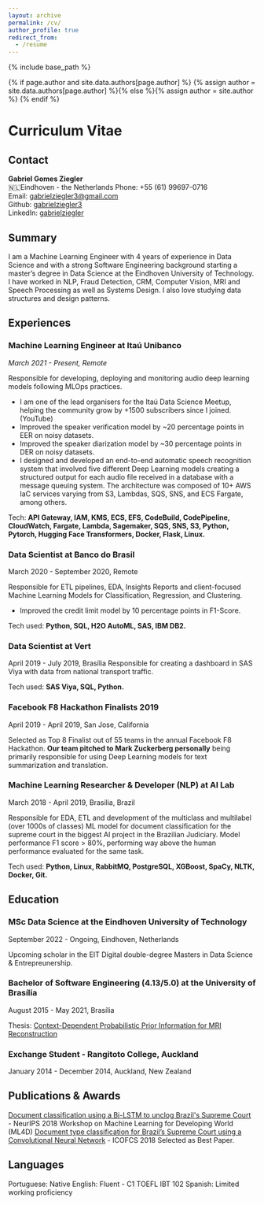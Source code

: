 ```yaml
---
layout: archive
permalink: /cv/
author_profile: true
redirect_from:
  - /resume
---
```


{% include base_path %}

{% if page.author and site.data.authors[page.author] %}
  {% assign author = site.data.authors[page.author] %}{% else %}{% assign author = site.author %}
{% endif %}

# Curriculum Vitae

## Contact

**Gabriel Gomes Ziegler**  
🇳🇱Eindhoven - the Netherlands
Phone: +55 (61) 99697-0716  
Email: gabrielziegler3@gmail.com  
Github: [gabrielziegler3](https://github.com/gabrielziegler3/)  
LinkedIn: [gabrielziegler](https://www.linkedin.com/in/gabrielziegler/)  

## Summary

I am a Machine Learning Engineer with 4 years of experience in Data Science and with a strong Software Engineering background starting a master’s degree in Data Science at the Eindhoven University of Technology. I have worked in NLP, Fraud Detection, CRM, Computer Vision, MRI and Speech Processing as well as Systems Design. I also love studying data structures and design patterns.

## Experiences

### Machine Learning Engineer at Itaú Unibanco
_March 2021 - Present, Remote_

Responsible for developing, deploying and monitoring audio deep learning models following MLOps practices.
* I am one of the lead organisers for the Itaú Data Science Meetup, helping the community grow by +1500 subscribers since I joined. (YouTube) 
* Improved the speaker verification model by ~20 percentage points in EER on noisy datasets.
* Improved the speaker diarization model by ~30 percentage points in DER on noisy datasets.
* I designed and developed an end-to-end automatic speech recognition system that involved five different Deep Learning models creating a structured output for each audio file received in a database with a message queuing system. The architecture was composed of 10+ AWS IaC services varying from S3, Lambdas, SQS, SNS, and ECS Fargate, among others.

Tech: **API Gateway, IAM, KMS, ECS, EFS, CodeBuild, CodePipeline, CloudWatch, Fargate, Lambda, Sagemaker,  SQS, SNS, S3, Python, Pytorch, Hugging Face Transformers, Docker, Flask, Linux.**

### Data Scientist at Banco do Brasil 
March 2020 - September 2020, Remote

Responsible for ETL pipelines, EDA, Insights Reports and client-focused Machine Learning Models for Classification, Regression, and Clustering.
* Improved the credit limit model by 10 percentage points in F1-Score.

Tech used: **Python, SQL, H2O AutoML, SAS, IBM DB2.**

### Data Scientist at Vert
April 2019 - July 2019, Brasília
Responsible for creating a dashboard in SAS Viya with data from national transport traffic.

Tech used: **SAS Viya, SQL, Python.**

### Facebook F8 Hackathon Finalists 2019
April 2019 - April 2019, San Jose, California

Selected as Top 8 Finalist out of 55 teams in the annual Facebook F8 Hackathon.
**Our team pitched to Mark Zuckerberg personally** being primarily responsible for using Deep Learning models for text summarization and translation.

### Machine Learning Researcher & Developer (NLP) at AI Lab
March 2018 - April 2019, Brasilia, Brazil

Responsible for EDA, ETL and development of the multiclass and multilabel (over 1000s of classes) ML model for document classification for the supreme court in the biggest AI project in the Brazilian Judiciary.
Model performance F1 score > 80%, performing way above the human performance evaluated for the same task.

Tech used: **Python, Linux, RabbitMQ, PostgreSQL, XGBoost, SpaCy, NLTK, Docker, Git.**

## Education

### MSc Data Science at the Eindhoven University of Technology
September 2022 - Ongoing, Eindhoven, Netherlands

Upcoming scholar in the EIT Digital double-degree Masters in Data Science & Entrepreunership.

### Bachelor of Software Engineering (4.13/5.0) at the University of Brasília
August 2015 - May 2021, Brasília

Thesis: [Context-Dependent Probabilistic Prior Information for MRI Reconstruction](https://gabrielziegler3.github.io/publication/codeppi)

### Exchange Student - Rangitoto College, Auckland
January 2014 - December 2014, Auckland, New Zealand

## Publications & Awards

[Document classification using a Bi-LSTM to unclog Brazil's Supreme Court](https://arxiv.org/abs/1811.11569) - NeurIPS 2018 Workshop on Machine Learning for Developing World (ML4D)
[Document type classification for Brazil’s Supreme Court using a Convolutional Neural Network](http://icofcs.org/2018/papers-published-001.html) - ICOFCS 2018 Selected as Best Paper.

## Languages

Portuguese: Native
English: Fluent - C1 TOEFL IBT 102
Spanish: Limited working proficiency


